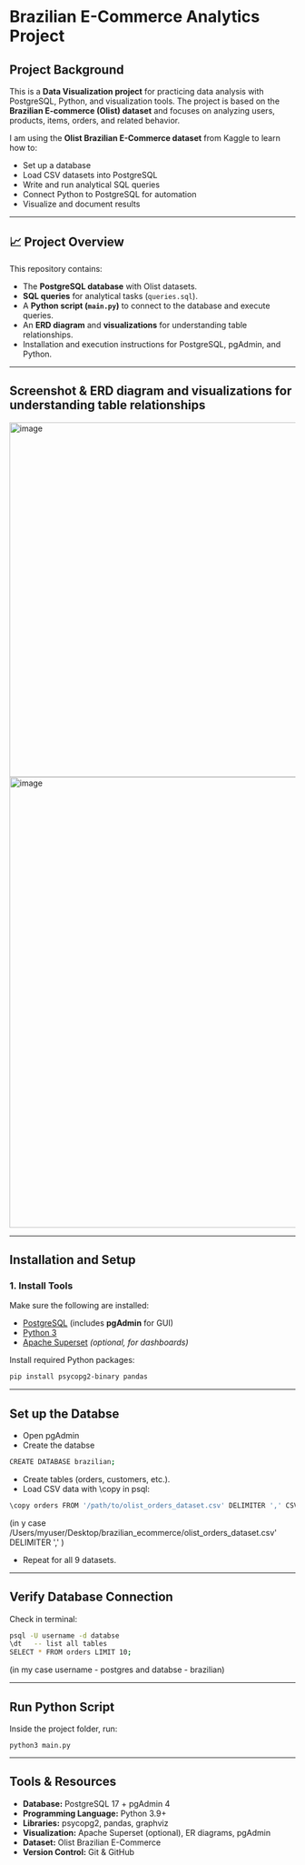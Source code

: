 # Brazilian E-Commerce Analytics Project

## Project Background
This is a **Data Visualization project** for practicing data analysis with PostgreSQL, Python, and visualization tools. The project is based on the **Brazilian E-commerce (Olist) dataset** and focuses on analyzing users, products, items, orders, and related behavior. 

I am using the **Olist Brazilian E-Commerce dataset** from Kaggle to learn how to:
- Set up a database
- Load CSV datasets into PostgreSQL
- Write and run analytical SQL queries
- Connect Python to PostgreSQL for automation
- Visualize and document results

---

## 📈 Project Overview
This repository contains:
- The **PostgreSQL database** with Olist datasets.
- **SQL queries** for analytical tasks (`queries.sql`).
- A **Python script (`main.py`)** to connect to the database and execute queries.
- An **ERD diagram** and **visualizations** for understanding table relationships.
- Installation and execution instructions for PostgreSQL, pgAdmin, and Python.

---

## Screenshot & **ERD diagram** and **visualizations** for understanding table relationships
<img width="806" height="624" alt="image" src="https://github.com/user-attachments/assets/028955c2-735e-49a0-9881-b6254ff24e10" />
<img width="1412" height="793" alt="image" src="https://github.com/user-attachments/assets/0d0e9feb-0b49-4742-8edd-a23d17640091" />




---

## Installation and Setup

### 1. Install Tools
Make sure the following are installed:
- [PostgreSQL](https://www.postgresql.org/download/) (includes **pgAdmin** for GUI)
- [Python 3](https://www.python.org/downloads/)
- [Apache Superset](https://superset.apache.org/) *(optional, for dashboards)*

Install required Python packages:
```bash
pip install psycopg2-binary pandas
``` 

---

## Set up the Databse 
- Open pgAdmin
- Create the databse
```bash
CREATE DATABASE brazilian;
```  

- Create tables (orders, customers, etc.).
- Load CSV data with \copy in psql:
```bash
\copy orders FROM '/path/to/olist_orders_dataset.csv' DELIMITER ',' CSV HEADER;
``` 
(in y case /Users/myuser/Desktop/brazilian_ecommerce/olist_orders_dataset.csv'
DELIMITER ','  )
- Repeat for all 9 datasets.

---

## Verify Database Connection

Check in terminal:
```bash
psql -U username -d databse  
\dt   -- list all tables
SELECT * FROM orders LIMIT 10;
``` 
(in my case username - postgres and databse - brazilian)

---

## Run Python Script

Inside the project folder, run:
```bush
python3 main.py
``` 

---

## Tools & Resources

- **Database:** PostgreSQL 17 + pgAdmin 4
- **Programming Language:** Python 3.9+
- **Libraries:** psycopg2, pandas, graphviz
- **Visualization:** Apache Superset (optional), ER diagrams, pgAdmin
- **Dataset:** Olist Brazilian E-Commerce
- **Version Control:** Git & GitHub


 
